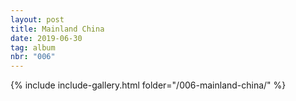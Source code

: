 ```yaml
---
layout: post
title: Mainland China
date: 2019-06-30
tag: album
nbr: "006"
---
```


{% include include-gallery.html folder="/006-mainland-china/" %}